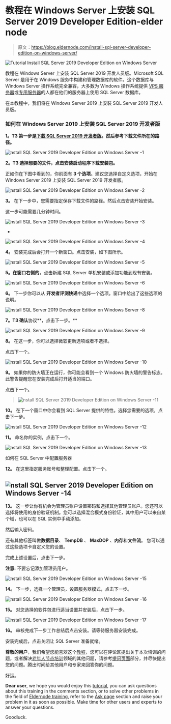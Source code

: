 # 教程在 Windows Server 上安装 SQL Server 2019 Developer Edition-elder node

> 原文：<https://blog.eldernode.com/install-sql-server-developer-edition-on-windows-server/>

![Tutorial Install SQL Server 2019 Developer Edition on Windows Server](img/2381616ad955da27128086534dacad49.png)

教程在 Windows Server 上安装 SQL Server 2019 开发人员版。Microsoft SQL Server 是用于在 Windows 服务中构建和管理数据库的软件。这个数据库与 Windows Server 操作系统完全兼容，大多数为 Windows 操作系统提供 [VPS 服务器](https://eldernode.com/windows-vps/)或[专用服务器](https://eldernode.com/dedicated-server/)的人都在他们的服务器上使用 SQL Server 数据库。

在本教程中，我们将在 Windows Server 2019 上安装 SQL Server 2019 开发人员版。

### 如何在 Windows Server 2019 上安装 SQL Server 2019 开发者版

**1。T3 第一步是[下载 SQL Server 2019 开发者版](https://www.microsoft.com/en-us/sql-server/sql-server-downloads)。然后参考下载文件所在的路径。**

![nstall SQL Server 2019 Developer Edition on Windows Server -1](img/5526e031ca225d105c87b9338eeafa47.png)

**2。T3 选择想要的文件，点击安装启动程序下载安装包。**

正如你在下图中看到的，你前面有 **3 个选项**。建议您选择自定义选项，开始在 Windows Server 2019 上安装 SQL Server 2019 开发者版。

![nstall SQL Server 2019 Developer Edition on Windows Server -2](img/e6cc8def0ada534ad0f4ef006f2720c3.png)

**3。** 在下一步中，您需要指定保存下载文件的路径。然后点击安装开始安装。

这一步可能需要几分钟时间。

![nstall SQL Server 2019 Developer Edition on Windows Server -3](img/601a4eebe65da53089d7c479bd31fd9b.png)

*

![nstall SQL Server 2019 Developer Edition on Windows Server -4](img/621f1a81865333394f78c55edad95c46.png)

**4。** 安装完成后会打开一个新窗口。点击安装，如下图所示。

![nstall SQL Server 2019 Developer Edition on Windows Server -5](img/3cc57dd443ccee261ab36da4c7dd3561.png)

**5。在窗口右侧的**，点击新建 SQL Server 单机安装或添加功能到现有安装。

![nstall SQL Server 2019 Developer Edition on Windows Server -6](img/61110c687a733a6d5fe446e951722cd9.png)

**6。** 下一步你可以从 **开发者****评测****快递**中选择一个选项。窗口中给出了这些选项的说明。

![nstall SQL Server 2019 Developer Edition on Windows Server -8](img/b6ef3adc2ae3aa8e0ea73a782c709650.png)

**7。T3 确认**协议**，点击下一步。**

![nstall SQL Server 2019 Developer Edition on Windows Server -9](img/1e348bc8de3263b2d202ebb0de544b13.png)

**8。** 在这一步，你可以选择微软更新选项或者不选择。

点击下一个。

![nstall SQL Server 2019 Developer Edition on Windows Server -10](img/e8b79a51223d83ab847abbdeda76d352.png)

**9。** 如果你的防火墙正在运行，你可能会看到一个 Windows 防火墙的警告标志。此警告提醒您在安装完成后打开适当的端口。

点击下一个。

> ![nstall SQL Server 2019 Developer Edition on Windows Server -11](img/237706b189813550edec4a01ecf77496.png)

**10。** 在下一个窗口中你会看到 SQL Server 提供的特性。选择您需要的选项，点击下一步。

![nstall SQL Server 2019 Developer Edition on Windows Server -12](img/7be6efdfd25a9a19b23736765812d8b2.png)

**11。** 命名你的实例，点击下一个。

![nstall SQL Server 2019 Developer Edition on Windows Server -13](img/95940e057983bf9a59d617959a52e0ff.png)

如何在 SQL Server 中配置服务器

**12。** 在这里指定服务账号和整理配置。点击下一个。

## ![nstall SQL Server 2019 Developer Edition on Windows Server -14](img/20d4f7eaf0001f4a40169981c8f7a295.png)

**13。** 这一步让你有机会为管理员账户设置密码和选择其他管理员账户。您还可以选择将使用的身份验证机制。您可以选择混合模式身份验证，其中用户可以来自某个域，也可以在 SQL 实例中手动添加。

然后输入密码。

还有其他标签叫做**数据目录**、 **TempDB** 、 **MaxDOP** 、**内存**和**文件流**。
您可以通过这些选项卡自定义您的设置。

完成上述设置后，点击下一步。

**注意:** 不要忘记添加管理员用户。

![nstall SQL Server 2019 Developer Edition on Windows Server -15](img/c25e73c41df581185e66d4ff7c816402.png)

**14。** 下一步，选择一个管理员，设置服务器模式，点击下一步。

![nstall SQL Server 2019 Developer Edition on Windows Server -16](img/94fa3d020b45907522b55529ddd362e9.png)

**15。** 对您选择的软件包进行适当设置并安装后，点击下一步。

![nstall SQL Server 2019 Developer Edition on Windows Server -17](img/b0e6b44046a9c286d6f4931dd0775d6a.png)

**16。** 审核完成下一步工作总结后点击安装。请等待服务器安装完成。

安装完成后，点击关闭让 SQL Server 准备就绪。

**尊敬的用户**，我们希望您能喜欢这个[教程](https://eldernode.com/category/tutorial/)，您可以在评论区提出关于本次培训的问题，或者解决[老年人节点培训](https://eldernode.com/blog/)领域的其他问题，请参考[提问页面](https://eldernode.com/ask)部分，并尽快提出您的问题。腾出时间给其他用户和专家来回答你的问题。

好运。

**Dear user**, we hope you would enjoy this [tutorial](https://eldernode.com/category/tutorial/), you can ask questions about this training in the comments section, or to solve other problems in the field of [Eldernode training](https://eldernode.com/blog/), refer to the [Ask page](https://eldernode.com/ask) section and raise your problem in it as soon as possible. Make time for other users and experts to answer your questions.

Goodluck.